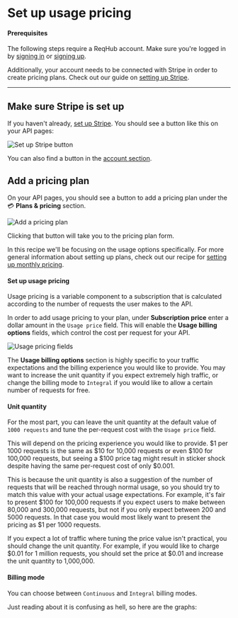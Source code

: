 
# Set up usage pricing

#### Prerequisites

The following steps require a ReqHub account. Make sure you're logged in by [signing in](https://reqhub.io/login) or [signing up](https://reqhub.io/create-account).

Additionally, your account needs to be connected with Stripe in order to create pricing plans. Check out our guide on [setting up Stripe](guides/setting-up-stripe.md).

----

## Make sure Stripe is set up

If you haven't already, [set up Stripe](guides/setting-up-stripe.md). You should see a button like this on your API pages:

![Set up Stripe button](https://reqhubprod.blob.core.windows.net/public/docs/set-up-stripe.png)

You can also find a button in the [account section](https://dev.reqhub.io/account).

## Add a pricing plan

On your API pages, you should see a button to add a pricing plan under the &#x1F4B3; **Plans & pricing** section.

![Add a pricing plan](https://reqhubprod.blob.core.windows.net/public/docs/add-pricing-plan.png)

Clicking that button will take you to the pricing plan form.

In this recipe we'll be focusing on the usage options specifically. For more general information about setting up plans, check out our recipe for [setting up monthly pricing](recipes/monthly-pricing.md).

#### Set up usage pricing

Usage pricing is a variable component to a subscription that is calculated according to the number of requests the user makes to the API.

In order to add usage pricing to your plan, under **Subscription price** enter a dollar amount in the `Usage price` field.
This will enable the **Usage billing options** fields, which control the cost per request for your API.

![Usage pricing fields](https://reqhubprod.blob.core.windows.net/public/docs/usage-pricing.png)

The **Usage billing options** section is highly specific to your traffic expectations and the billing experience you would like to provide.
You may want to increase the unit quantity if you expect extremely high traffic, or change the billing mode to `Integral`
if you would like to allow a certain number of requests for free.

#### Unit quantity

For the most part, you can leave the unit quantity at the default value of `1000 requests` and tune the per-request cost with the `Usage price` field.

This will depend on the pricing experience you would like to provide. $1 per 1000 requests is the same as $10 for 10,000 requests or even $100 for 100,000 requests,
but seeing a $100 price tag might result in sticker shock despite having the same per-request cost of only $0.001.

This is because the unit quantity is also a suggestion of the number of requests that will be reached through normal usage, so you should try to match this value with your actual usage expectations.
For example, it's fair to present $100 for 100,000 requests if you expect users to make between 80,000 and 300,000 requests, but not if you only expect between 200 and 5000 requests.
In that case you would most likely want to present the pricing as $1 per 1000 requests.

If you expect a lot of traffic where tuning the price value isn't practical, you should change the unit quantity.
For example, if you would like to charge $0.01 for 1 million requests, you should set the price at $0.01 and increase the unit quantity to 1,000,000.

#### Billing mode

You can choose between `Continuous` and `Integral` billing modes.

Just reading about it is confusing as hell, so here are the graphs:

